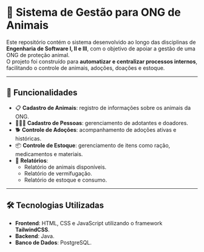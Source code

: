 # 🐾 Sistema de Gestão para ONG de Animais

Este repositório contém o sistema desenvolvido ao longo das disciplinas de **Engenharia de Software I, II e III**, com o objetivo de apoiar a gestão de uma ONG de proteção animal.  
O projeto foi construído para **automatizar e centralizar processos internos**, facilitando o controle de animais, adoções, doações e estoque.

---

## 🚀 Funcionalidades

- 📋 **Cadastro de Animais**: registro de informações sobre os animais da ONG.  
- 🧑‍🤝‍🧑 **Cadastro de Pessoas**: gerenciamento de adotantes e doadores.  
- 🐕 **Controle de Adoções**: acompanhamento de adoções ativas e históricas.  
- 📦 **Controle de Estoque**: gerenciamento de itens como ração, medicamentos e materiais.  
- 📑 **Relatórios**:
  - Relatório de animais disponíveis.
  - Relatório de vermifugação.
  - Relatório de estoque e consumo.  

---

## 🛠️ Tecnologias Utilizadas

- **Frontend**: HTML, CSS e JavaScript utilizando o framework **TailwindCSS**.  
- **Backend**: Java.  
- **Banco de Dados**: PostgreSQL.  
